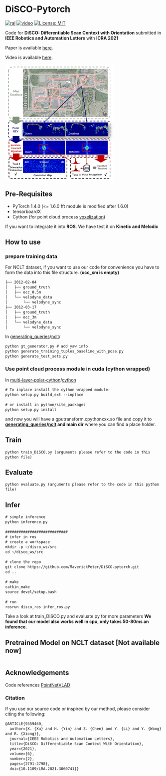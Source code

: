 # DiSCO-Pytorch
[![ral](https://img.shields.io/badge/ieee-ral2021-red.svg)](https://ieeexplore.ieee.org/document/9359460)
[![video](https://img.shields.io/badge/video-ral2021-blue.svg)](https://youtu.be/SludumGuLYo)
[![License: MIT](https://img.shields.io/badge/License-MIT-yellow.svg)](https://opensource.org/licenses/MIT)


Code for **DiSCO: Differentiable Scan Context with Orientation** submitted in **IEEE Robotics and Automation Letters**  with **ICRA 2021**

Paper is available [here](https://ieeexplore.ieee.org/document/9359460).

Video is available [here](https://youtu.be/SludumGuLYo).

![teaser](./doc/Teaser.png)

## Pre-Requisites
* PyTorch 1.4.0 (<= 1.6.0 fft module is modified after 1.6.0)
* tensorboardX
* Cython (for point cloud process [voxelization](https://github.com/ZJU-Robotics-Lab/Voxelization_API.git))

If you want to integrate it into **ROS**. We have test it on **Kinetic and Melodic**

## How to use

### prepare training data

For NCLT dataset, if you want to use our code for convenience you have to form the data into this file structure. **(occ_xm is empty)**

```
├── 2012-02-04
│   ├── ground_truth
│   ├── occ_0.5m
│   └── velodyne_data
│       └── velodyne_sync
├── 2012-03-17
│   ├── ground_truth
│   ├── occ_3m
│   └── velodyne_data
│       └── velodyne_sync
```

In [generating_queries](https://github.com/MaverickPeter/DiSCO-pytorch/tree/main/generating_queries)/[nclt](https://github.com/MaverickPeter/DiSCO-pytorch/tree/main/generating_queries/nclt)/

```
python gt_generator.py # add yaw info
python generate_training_tuples_baseline_with_pose.py
python generate_test_sets.py
```

### Use point cloud process module in cuda (cython wrapped)

In [multi-layer-polar-cython](https://github.com/MaverickPeter/DiSCO-pytorch/tree/main/multi-layer-polar-cython)/[cython](https://github.com/MaverickPeter/DiSCO-pytorch/tree/main/multi-layer-polar-cython/cython)

```
# To inplace install the cython wrapped module:
python setup.py build_ext --inplace

# or install in python/site_packages
python setup.py install
```

and now you will have a gputransform.cpythonxxx.so file and copy it to **[generating_queries](https://github.com/MaverickPeter/DiSCO-pytorch/tree/main/generating_queries)/[nclt](https://github.com/MaverickPeter/DiSCO-pytorch/tree/main/generating_queries/nclt) and main dir** where you can find a place holder.

## Train

```
python train_DiSCO.py (arguments please refer to the code in this python file)
```

## Evaluate
```
python evaluate.py (arguments please refer to the code in this python file)
```

## Infer

```
# simple inference
python inference.py

############################
# infer in ros
# create a workspace
mkdir -p ~/disco_ws/src
cd ~/disco_ws/src

# clone the repo
git clone https://github.com/MaverickPeter/DiSCO-pytorch.git
cd ..

# make
catkin_make
source devel/setup.bash

# run
rosrun disco_ros infer_ros.py
```

Take a look at train_DiSCO.py and evaluate.py for more parameters
**We found that our model also works well in cpu, only takes 50-80ms an inference.**

## Pretrained Model on NCLT dataset [Not available now]
```
```

## Acknowledgements

Code references [PointNetVLAD](https://github.com/cattaneod/PointNetVlad-Pytorch)

### Citation

If you use our source code or inspired by our method, please consider citing the following:

```
@ARTICLE{9359460,
  author={X. {Xu} and H. {Yin} and Z. {Chen} and Y. {Li} and Y. {Wang} and R. {Xiong}},
  journal={IEEE Robotics and Automation Letters}, 
  title={DiSCO: Differentiable Scan Context With Orientation}, 
  year={2021},
  volume={6},
  number={2},
  pages={2791-2798},
  doi={10.1109/LRA.2021.3060741}}
```


